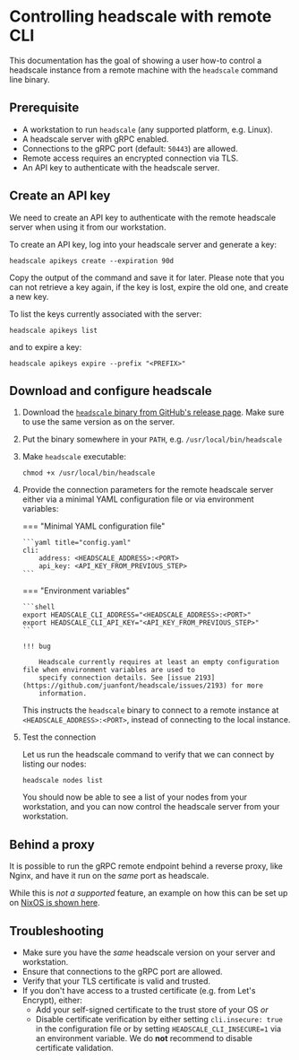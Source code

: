 # Controlling headscale with remote CLI

This documentation has the goal of showing a user how-to control a headscale instance
from a remote machine with the `headscale` command line binary.

## Prerequisite

- A workstation to run `headscale` (any supported platform, e.g. Linux).
- A headscale server with gRPC enabled.
- Connections to the gRPC port (default: `50443`) are allowed.
- Remote access requires an encrypted connection via TLS.
- An API key to authenticate with the headscale server.

## Create an API key

We need to create an API key to authenticate with the remote headscale server when using it from our workstation.

To create an API key, log into your headscale server and generate a key:

```shell
headscale apikeys create --expiration 90d
```

Copy the output of the command and save it for later. Please note that you can not retrieve a key again,
if the key is lost, expire the old one, and create a new key.

To list the keys currently associated with the server:

```shell
headscale apikeys list
```

and to expire a key:

```shell
headscale apikeys expire --prefix "<PREFIX>"
```

## Download and configure headscale

1.  Download the [`headscale` binary from GitHub's release page](https://github.com/juanfont/headscale/releases). Make
    sure to use the same version as on the server.

1.  Put the binary somewhere in your `PATH`, e.g. `/usr/local/bin/headscale`

1.  Make `headscale` executable:

    ```shell
    chmod +x /usr/local/bin/headscale
    ```

1.  Provide the connection parameters for the remote headscale server either via a minimal YAML configuration file or via
    environment variables:

    === "Minimal YAML configuration file"

        ```yaml title="config.yaml"
        cli:
            address: <HEADSCALE_ADDRESS>:<PORT>
            api_key: <API_KEY_FROM_PREVIOUS_STEP>
        ```

    === "Environment variables"

        ```shell
        export HEADSCALE_CLI_ADDRESS="<HEADSCALE_ADDRESS>:<PORT>"
        export HEADSCALE_CLI_API_KEY="<API_KEY_FROM_PREVIOUS_STEP>"
        ```

        !!! bug

            Headscale currently requires at least an empty configuration file when environment variables are used to
            specify connection details. See [issue 2193](https://github.com/juanfont/headscale/issues/2193) for more
            information.

    This instructs the `headscale` binary to connect to a remote instance at `<HEADSCALE_ADDRESS>:<PORT>`, instead of
    connecting to the local instance.

1.  Test the connection

    Let us run the headscale command to verify that we can connect by listing our nodes:

    ```shell
    headscale nodes list
    ```

    You should now be able to see a list of your nodes from your workstation, and you can
    now control the headscale server from your workstation.

## Behind a proxy

It is possible to run the gRPC remote endpoint behind a reverse proxy, like Nginx, and have it run on the _same_ port as headscale.

While this is _not a supported_ feature, an example on how this can be set up on
[NixOS is shown here](https://github.com/kradalby/dotfiles/blob/4489cdbb19cddfbfae82cd70448a38fde5a76711/machines/headscale.oracldn/headscale.nix#L61-L91).

## Troubleshooting

- Make sure you have the _same_ headscale version on your server and workstation.
- Ensure that connections to the gRPC port are allowed.
- Verify that your TLS certificate is valid and trusted.
- If you don't have access to a trusted certificate (e.g. from Let's Encrypt), either:
    - Add your self-signed certificate to the trust store of your OS _or_
    - Disable certificate verification by either setting `cli.insecure: true` in the configuration file or by setting
      `HEADSCALE_CLI_INSECURE=1` via an environment variable. We do **not** recommend to disable certificate validation.
